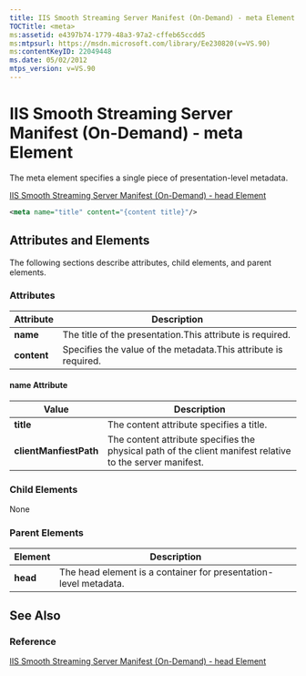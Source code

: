 ```yaml
---
title: IIS Smooth Streaming Server Manifest (On-Demand) - meta Element
TOCTitle: <meta>
ms:assetid: e4397b74-1779-48a3-97a2-cffeb65ccdd5
ms:mtpsurl: https://msdn.microsoft.com/library/Ee230820(v=VS.90)
ms:contentKeyID: 22049448
ms.date: 05/02/2012
mtps_version: v=VS.90
---
```


# IIS Smooth Streaming Server Manifest (On-Demand) - meta Element

The meta element specifies a single piece of presentation-level metadata.

[IIS Smooth Streaming Server Manifest (On-Demand) - head Element](iis-smooth-streaming-server-manifest-on-demand-head-element.md)  

```xml
<meta name="title" content="{content title}"/>
```

## Attributes and Elements

The following sections describe attributes, child elements, and parent elements.

### Attributes

|Attribute|Description|
|--- |--- |
|**name**|The title of the presentation.This attribute is required.|
|**content**|Specifies the value of the metadata.This attribute is required.|

#### name Attribute

|Value|Description|
|--- |--- |
|**title**|The content attribute specifies a title.|
|**clientManfiestPath**|The content attribute specifies the physical path of the client manifest relative to the server manifest.|

### Child Elements

None

### Parent Elements

|Element|Description|
|--- |--- |
|**head**|The head element is a container for presentation-level metadata.|

## See Also

### Reference

[IIS Smooth Streaming Server Manifest (On-Demand) - head Element](iis-smooth-streaming-server-manifest-on-demand-head-element.md)
